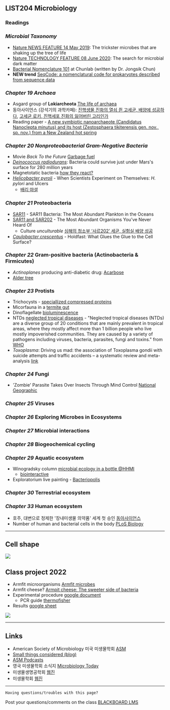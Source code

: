 
## LIST204 Microbiology

### Readings

### _Microbial Taxonomy_

* [Nature NEWS FEATURE 14 May 2019](https://www.nature.com/articles/d41586-019-01496-w): The trickster microbes that are shaking up the tree of life
* [Nature TECHNOLOGY FEATURE 08 June 2020](https://www.nature.com/articles/d41586-020-01684-z): The search for microbial dark matter
* [Bacterial Nomenclature 101](https://help.ezbiocloud.net/bacterial-nomenclature-101-and-how-to-describe-new-species/) at Chunlab (written by Dr. Jongsik Chun)
* __NEW trend__ [SeqCode: a nomenclatural code for prokaryotes described from sequence data](https://www.nature.com/articles/s41564-022-01214-9)

### _Chapter 19 Archaea_

* Asgard group of __Lokiarcheota__ [The life of archaea](https://www.nature.com/articles/d41586-020-00087-4)
* 동아사이언스 (강석기의 과학카페): [진핵생물 진화의 열쇠 쥔 고세균, 배양에 성공하다](https://www.dongascience.com/news.php?idx=30788), [고세균 로키, 진핵세포 진화의 잃어버린 고리인가](https://www.dongascience.com/news.php?idx=6896)
* Reading paper - [A new symbiotic nanoarchaeote (Candidatus Nanoclepta minutus) and its host (Zestosphaera tikiterensis gen. nov., sp. nov.) from a New Zealand hot spring](https://pubmed.ncbi.nlm.nih.gov/30195930/)


### _Chapter 20_ _Nonproteobacterial Gram-Negative Bacteria_
* Movie _Back To the Future_ [Garbage fuel](https://youtu.be/vHake6w4Su0?si=Ihk9zmJQhKGYOoJD&t=25)
* [_Deinococcus radiodurans_](https://www.newscientist.com/article/2344099-bacteria-could-survive-just-under-marss-surface-for-280-million-years): Bacteria could survive just under Mars's surface for 280 million years
* Magnetotatic bacteria [how they react?](https://youtu.be/R43H09nkyGk?si=QailQybSUsvBachY)
* [_Helicobacter pyroli_](https://blogs.scientificamerican.com/guest-blog/when-scientists-experiment-on-themselves-h-pylori-and-ulcers/) - When Scientists Experiment on Themselves: _H. pylori_ and Ulcers
  - [배리 먀셜](https://namu.wiki/w/%EB%B0%B0%EB%A6%AC%20%EB%A7%88%EC%85%9C)

### _Chapter 21_ Proteobacteria
* [SAR11](https://www.annualreviews.org/doi/10.1146/annurev-marine-010814-015934) - SAR11 Bacteria: The Most Abundant Plankton in the Oceans
* [SAR11 and SAR202](https://bios.asu.edu/currents/the-most-abundant-organisms-youve-never-heard-of/) - The Most Abundant Organisms You’ve Never Heard Of
  - Culture _unculturable_ [심해의 청소부 ‘사르202’ 세균, 실험실 배양 성공](https://www.ibric.org/bric/trend/bio-news.do?mode=view&articleNo=9861670)
* [_Caulobacter crescentus_](https://pubmed.ncbi.nlm.nih.gov/36286485/) - Holdfast: What Glues the Glue to the Cell Surface?
  
### _Chapter 22_ Gram-positive bacteria (Actinobacteria & Firmicutes)
* _Actinoplanes_ producing anti-diabetic drug: [Acarbose](https://en.wikipedia.org/wiki/Acarbose)
* [Alder tree](https://ko.wikipedia.org/wiki/%EC%98%A4%EB%A6%AC%EB%82%98%EB%AC%B4)

### _Chapter 23_ Protists
* Trichocysts - [speciallized compressed proteins](https://www.youtube.com/shorts/rWME4_AN2tI)
* Micorfauna in a [termite gut](https://www.nikonsmallworld.com/galleries/2021-small-world-in-motion-competition/microfauna-in-a-termite-gut)
* Dinoflagellate [bioluminescence](https://www.youtube.com/watch?v=7tPKqeN2qos)
* NTDs [neglected tropical diseases](https://www.cdc.gov/globalhealth/ntd/diseases/index.html) - "Neglected tropical diseases (NTDs) are a diverse group of 20 conditions that are mainly prevalent in tropical areas, where they mostly affect more than 1 billion people who live mostly impoverished communities. They are caused by a variety of pathogens including viruses, bacteria, parasites, fungi and toxins." from [WHO](https://www.who.int/news-room/questions-and-answers/item/neglected-tropical-diseases)
* _Toxoplasma_: Driving us mad: the association of Toxoplasma gondii with suicide attempts and traffic accidents – a systematic review and meta-analysis [link](https://www.cambridge.org/core/journals/psychological-medicine/article/driving-us-mad-the-association-of-toxoplasma-gondii-with-suicide-attempts-and-traffic-accidents-a-systematic-review-and-metaanalysis/70570A7C590118DD547C6182802FF606)

### _Chapter 24_ Fungi
* 'Zombie' Parasite Takes Over Insects Through Mind Control [National Geographic](https://www.youtube.com/watch?v=vijGdWn5-h8)

### _Chapter 25_ Viruses

### _Chapter 26_ Exploring Microbes in Ecosystems
### _Chapter 27_ Microbial interactions
### _Chapter 28_ Biogeochemical cycling
### _Chapter 29_ Aquatic ecosystem
* Winogradsky column [microbial ecology in a bottle @HHMI](https://www.biointeractive.org/classroom-resources/winogradsky-column-microbial-ecology-bottle)
  - [biointeractive](https://media.hhmi.org/biointeractive/click/winogradsky/)
* Exploratorium live painting - [Bacteriopolis](https://www.exploratorium.edu/exhibits/bacteriopolis)

### _Chapter 30_ Terrestrial ecosystem
### _Chapter 33_ Human ecosystem
* 호주, 대변으로 정제한 '장내미생물 의약품' 세계 첫 승인 [동아사이언스](https://www.dongascience.com/news.php?idx=57067)
* Number of human and bacterial cells in the body [PLoS Biology](https://journals.plos.org/plosbiology/article?id=10.1371/journal.pbio.1002533)





---
## Cell shape

<img src="https://en.wikipedia.org/wiki/Bacillus_%28shape%29#/media/File:Bacterial_morphology_diagram.svg">
  
## Class project 2022
* Armfit microorganisms [Armfit microbes](http://robdunnlab.com/projects/armpit-microbes/)
* Armfit cheese? [Armpit cheese: The sweeter side of bacteria](https://www.newscientist.com/article/mg22029482-000-armpit-cheese-the-sweeter-side-of-bacteria/)
* Experimental procedure [google document](https://docs.google.com/document/d/1WQhN1--gcli-AtXaSUKoqlbYOgzyJFuFOzhx0CTod7U/edit)
  - PCR guide [thermofisher](https://www.thermofisher.com/kr/ko/home/life-science/cloning/cloning-learning-center/invitrogen-school-of-molecular-biology/pcr-education/pcr-reagents-enzymes/pcr-component-considerations.html)
* Results [google sheet](https://docs.google.com/spreadsheets/d/1mSIWUND0OC5NP3eoExsoObJhqNsgdTIACiEa2A1wtH0/edit#gid=1635425747)


<img src="https://www.cell.com/cms/attachment/2007952068/2030507060/gr3.jpg">

---
## Links

* American Society of Microbiology 미국 미생물학회 [ASM](https://www.asm.org)
* [Small things considered (blog)](https://schaechter.asmblog.org/)
* [ASM Podcasts](https://www.asm.org/podcasts)
* 영국 미생물학회 소식지 [Microbiology Today](https://microbiologysociety.org/publication/current-issue/)
* 미생물생명공학회 [웹진](http://www.e-bioindustry.or.kr/index.html)
* 미생물학회 [웹진](http://www.msk.or.kr/webzine/201906/index.html)

---
```
Having questions/troubles with this page?
```
Post your questions/comments on the class [BLACKBOARD LMS](https://kulms.korea.ac.kr)
